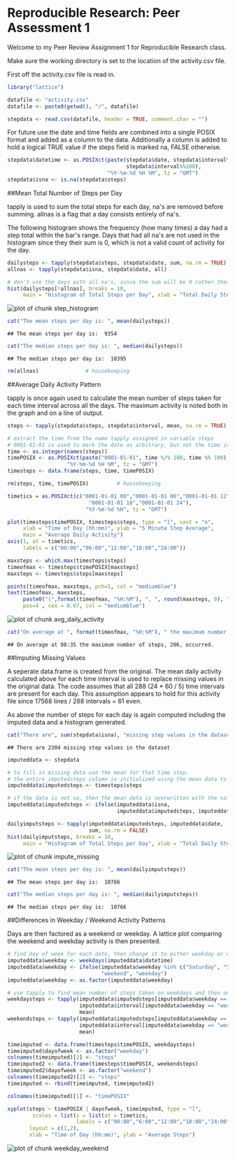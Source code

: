 # Reproducible Research: Peer Assessment 1

Welcome to my Peer Review Assignment 1 for Reproducible Research class.

Make sure the working directory is set to the location of the activity.csv file.

First off the activity.csv file is read in.

```r
library("lattice")

datafile <- "activity.csv"
datafile <- paste0(getwd(), "/", datafile)

stepdata <- read.csv(datafile, header = TRUE, comment.char = "")
```

For future use the date and time fields are combined into a single POSIX format
and added as a column to the data.
Additionally a column is added to hold a logical TRUE value if the
steps field is marked na, FALSE otherwise.


```r
stepdata$datetime <- as.POSIXct(paste(stepdata$date, stepdata$interval%/%100,
                                      stepdata$interval%%100),
                                "%Y-%m-%d %H %M", tz = "GMT")
stepdata$isna <- is.na(stepdata$steps)
```

##Mean Total Number of Steps per Day

tapply is used to sum the total steps for each day, na's are removed before
summing.
allnas is a flag that a day consists entirely of na's.

The following histogram shows the frequency (how many times) a day had a step
total within the bar's range. Days that had all na's are not used in the
histogram since they their sum is 0, which is not a valid count of activity for
the day.


```r
dailysteps <- tapply(stepdata$steps, stepdata$date, sum, na.rm = TRUE)
allnas <- tapply(stepdata$isna, stepdata$date, all)

# don't use the days with all na's, since the sum will be 0 rather then na
hist(dailysteps[!allnas], breaks = 10,
     main = "Histogram of Total Steps per Day", xlab = "Total Daily Steps")
```

![plot of chunk step_histogram](./PA1_template_files/figure-html/step_histogram.png) 

```r
cat("The mean steps per day is: ", mean(dailysteps))
```

```
## The mean steps per day is:  9354
```

```r
cat("The median steps per day is: ", median(dailysteps))
```

```
## The median steps per day is:  10395
```

```r
rm(allnas)               # housekeeping
```

##Average Daily Activity Pattern

tapply is once again used to calculate the mean number of steps taken for each
time interval across all the days. The maximum activity is noted both in the
graph and on a line of output.


```r
steps <- tapply(stepdata$steps, stepdata$interval, mean, na.rm = TRUE)

# extract the time from the name tapply assigned in variable steps
# 0001-01-01 is used to mark the date as arbitrary, but not the time info
time <- as.integer(names(steps))
timePOSIX <- as.POSIXct(paste("0001-01-01", time %/% 100, time %% 100),
                   "%Y-%m-%d %H %M", tz = "GMT")
timesteps <- data.frame(steps, time, timePOSIX)

rm(steps, time, timePOSIX)         # housekeeping

timetics = as.POSIXct(c("0001-01-01 00","0001-01-01 06","0001-01-01 12",
                          "0001-01-01 18","0001-01-01 24"), 
                         "%Y-%m-%d %H", tz = "GMT")

plot(timesteps$timePOSIX, timesteps$steps, type = "l", xaxt = "n",
     xlab = "Time of Day (hh:mm)", ylab = "5 Minute Step Average",
     main = "Average Daily Activity")
axis(1, at = timetics,
     labels = c("00:00","06:00","12:00","18:00","24:00"))

maxsteps <- which.max(timesteps$steps)
timeofmax <- timesteps$timePOSIX[maxsteps]
maxsteps <- timesteps$steps[maxsteps]

points(timeofmax, maxsteps, pch=1, col = "mediumblue")
text(timeofmax, maxsteps,
     paste0("(",format(timeofmax, "%H:%M"), ", ", round(maxsteps, 0), ")" ),
     pos=4 , cex = 0.67, col = "mediumblue")
```

![plot of chunk avg_daily_activity](./PA1_template_files/figure-html/avg_daily_activity.png) 

```r
cat("On average at ", format(timeofmax, "%H:%M"), " the maximum number of steps, ", round(maxsteps, 0), ", occurred.", sep = "")
```

```
## On average at 08:35 the maximum number of steps, 206, occurred.
```

##Imputing Missing Values

A seperate data.frame is created from the original. The mean daily activity
calculated above for each time interval is used to replace missing values in
the original data.
The code assumes that all 288 (24 * 60 / 5) time intervals are present for each
day. This assumption appears to hold for this activity file since
17568 lines / 288 intervals = 61 even.

As above the number of steps for each day is again computed including the 
imputed data and a histogram generated.


```r
cat("There are", sum(stepdata$isna), "missing step values in the dataset")
```

```
## There are 2304 missing step values in the dataset
```

```r
imputeddata <- stepdata

# to fill in missing data use the mean for that time step.
# the entire imputedsteps column is initialized using the mean data to fill it 
imputeddata$imputedsteps <- timesteps$steps

# if the data is not na, then the mean data is overwritten with the valid value
imputeddata$imputedsteps <- ifelse(imputeddata$isna, 
                                   imputeddata$imputedsteps, imputeddata$steps)

dailyimputsteps <- tapply(imputeddata$imputedsteps, imputeddata$date,
                          sum, na.rm = FALSE)
hist(dailyimputsteps, breaks = 10,
     main = "Histogram of Total Steps per Day", xlab = "Total Daily Steps")
```

![plot of chunk impute_missing](./PA1_template_files/figure-html/impute_missing.png) 

```r
cat("The mean steps per day is: ", mean(dailyimputsteps))
```

```
## The mean steps per day is:  10766
```

```r
cat("The median steps per day is: ", median(dailyimputsteps))
```

```
## The median steps per day is:  10766
```

##Differences in Weekday / Weekend Activity Patterns

Days are then factored as a weekend or weekday.
A lattice plot comparing the weekend and weekday activity is then presented.


```r
# find day of week for each date, then change it to either weekday or weekend
imputeddata$weekday <- weekdays(imputeddata$datetime)
imputeddata$weekday <- ifelse(imputeddata$weekday %in% c("Saturday", "Sunday"),
                              "weekend", "weekday")
imputeddata$weekday <- as.factor(imputeddata$weekday)

# use tapply to find mean number of steps taken on weekdays and then on weekends
weekdaysteps <- tapply(imputeddata$imputedsteps[imputeddata$weekday == "weekday"],
                       imputeddata$interval[imputeddata$weekday == "weekday"],
                       mean)
weekendsteps <- tapply(imputeddata$imputedsteps[imputeddata$weekday == "weekend"],
                       imputeddata$interval[imputeddata$weekday == "weekend"],
                       mean)

timeimputed <- data.frame(timesteps$timePOSIX, weekdaysteps)
timeimputed$dayofweek <- as.factor("weekday")
colnames(timeimputed)[2] <- "steps"
timeimputed2 <- data.frame(timesteps$timePOSIX, weekendsteps)
timeimputed2$dayofweek <- as.factor("weekend")
colnames(timeimputed2)[2] <- "steps"
timeimputed <- rbind(timeimputed, timeimputed2)

colnames(timeimputed)[1] <- "timePOSIX"

xyplot(steps ~ timePOSIX | dayofweek, timeimputed, type = "l", 
        scales = list(x = list(at = timetics,
                      labels = c("00:00","6:00","12:00","18:00","24:00"))),
       layout = c(1,2),
       xlab = "Time of Day (hh:mm)", ylab = "Average Steps")
```

![plot of chunk weekday_weekend](./PA1_template_files/figure-html/weekday_weekend.png) 
